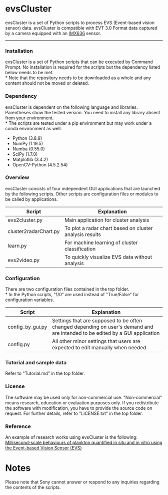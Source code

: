 # evsCluster

evsCluster is a set of Python scripts to process EVS (Event-based vision sensor) data.
evsCluster is compatible with EVT 3.0 Format data captured by a camera equipped with an [IMX636](https://www.sony-semicon.com/en/products/is/industry/evs.html) sensor.


___
### Installation

evsCluster is a set of Python scripts that can be executed by Command Prompt.
No installation is required for the scripts but the dependency listed below needs to be met.
<br>\* Note that the repository needs to be downloaded as a whole and any content should not be moved or deleted.



### Dependency

evsCluster is dependent on the following language and libraries.
Parentheses show the tested version. You need to install any library absent from your environment.
<br>\* The scripts are tested under a pip environment but may work under a conda environment as well.

- Python (3.8.9)
- NumPy (1.19.5)
- Numba (0.55.0)
- SciPy (1.7.0)
- Matplotlib (3.4.2)
- OpenCV-Python (4.5.2.54)



### Overview

evsCluster consists of four independent GUI applications that are launched by the following scripts.
Other scripts are configuration files or modules to be called by applications.

| Script | Explanation |
| ---- | --- |
| evs2cluster.py | Main application for cluster analysis |
| cluster2radarChart.py | To plot a radar chart based on cluster analysis results |
| learn.py | For machine learning of cluster classification |
| evs2video.py | To quickly visualize EVS data without analysis |



### Configuration
There are two configuration files contained in the top folder.
<br>\* In the Python scripts, "1/0" are used instead of "True/False" for configuration variables.

| Script | Explanation |
| ---- | --- |
| config_by_gui.py | Settings that are supposed to be often changed depending on user's demand and are intended to be edited by a GUI application |
| config.py | All other minor settings that users are expected to edit manually when needed |



### Tutorial and sample data
Refer to "Tutorial.md" in the top folder.



### License
The software may be used only for non-commercial use.
"Non-commercial" means research, education or evaluation purposes only.
If you redistribute the software with modification, you have to provide the source code on request.
For further details, refer to "LICENSE.txt" in the top folder.



### Reference
An example of research works using evsCluster is the following:
[Millisecond-scale behaviours of plankton quantified in situ and in vitro using the Event-based Vision Sensor (EVS)](https://doi.org/10.1101/2023.01.11.523686)



# Notes
Please note that Sony cannot answer or respond to any inquiries regarding the contents of the scripts.
